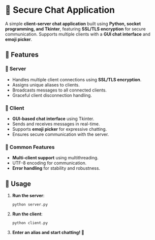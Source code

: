 # 🔹 Secure Chat Application  

A simple **client-server chat application** built using **Python, socket programming, and Tkinter**, featuring **SSL/TLS encryption** for secure communication. Supports multiple clients with a **GUI chat interface** and **emoji picker**.

## 🚀 Features  

### 🔹 Server  
- Handles multiple client connections using **SSL/TLS encryption**.  
- Assigns unique aliases to clients.  
- Broadcasts messages to all connected clients.  
- Graceful client disconnection handling.  

### 🔹 Client  
- **GUI-based chat interface** using Tkinter.  
- Sends and receives messages in real-time.  
- Supports **emoji picker** for expressive chatting.  
- Ensures secure communication with the server.  

### 🔹 Common Features  
- **Multi-client support** using multithreading.  
- UTF-8 encoding for communication.  
- **Error handling** for stability and robustness.  

## 📌 Usage  
1. **Run the server**:  
   ```sh
   python server.py
2. **Run the client**: 
   ```sh
   python client.py
   
3. **Enter an alias and start chatting! 🎉**
